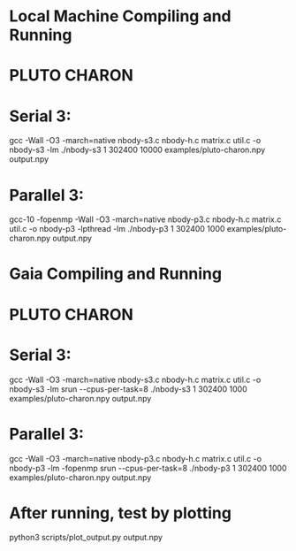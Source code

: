 # Local Machine Compiling and Running

# PLUTO CHARON
# Serial 3:
gcc -Wall -O3 -march=native nbody-s3.c nbody-h.c matrix.c util.c -o nbody-s3 -lm
./nbody-s3 1 302400 10000 examples/pluto-charon.npy output.npy

# Parallel 3:
gcc-10 -fopenmp -Wall -O3 -march=native nbody-p3.c nbody-h.c matrix.c util.c -o nbody-p3 -lpthread -lm
./nbody-p3 1 302400 1000 examples/pluto-charon.npy output.npy

# Gaia Compiling and Running

# PLUTO CHARON
# Serial 3:
gcc -Wall -O3 -march=native nbody-s3.c nbody-h.c matrix.c util.c -o nbody-s3 -lm
srun --cpus-per-task=8 ./nbody-s3 1 302400 1000 examples/pluto-charon.npy output.npy

# Parallel 3:
gcc -Wall -O3 -march=native nbody-p3.c nbody-h.c matrix.c util.c -o nbody-p3 -lm -fopenmp
srun --cpus-per-task=8 ./nbody-p3 1 302400 1000 examples/pluto-charon.npy output.npy

# After running, test by plotting
python3 scripts/plot_output.py output.npy